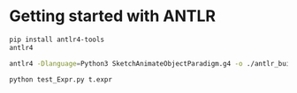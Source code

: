 # Getting started with ANTLR

```bash
pip install antlr4-tools
antlr4
```

```bash
antlr4 -Dlanguage=Python3 SketchAnimateObjectParadigm.g4 -o ./antlr_build -visitor
```

```bash
python test_Expr.py t.expr
```

